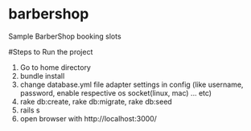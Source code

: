 # barbershop
Sample BarberShop booking slots

#Steps to Run the project

1. Go to home directory
2. bundle install
3. change database.yml file adapter settings in config (like username, password, enable respective os socket(linux, mac) ... etc)
4. rake db:create, rake db:migrate, rake db:seed
5. rails s
6. open browser with http://localhost:3000/

